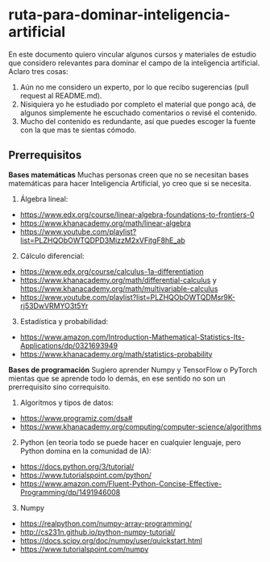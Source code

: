 # ruta-para-dominar-inteligencia-artificial

En este documento quiero vincular algunos cursos y materiales de estudio que considero relevantes para dominar el campo de la inteligencia artificial. Aclaro tres cosas:
1. Aún no me considero un experto, por lo que recibo sugerencias (pull request al README.md).
2. Nisiquiera yo he estudiado por completo el material que pongo acá, de algunos simplemente he escuchado comentarios o revisé el contenido.
3. Mucho del contenido es redundante, así que puedes escoger la fuente con la que mas te sientas cómodo.

## Prerrequisitos

**Bases matemáticas**
Muchas personas creen que no se necesitan bases matemáticas para hacer Inteligencia Artificial, yo creo que si se necesita.
1. Álgebra lineal:
  * https://www.edx.org/course/linear-algebra-foundations-to-frontiers-0
  * https://www.khanacademy.org/math/linear-algebra
  * https://www.youtube.com/playlist?list=PLZHQObOWTQDPD3MizzM2xVFitgF8hE_ab
2. Cálculo diferencial:
  * https://www.edx.org/course/calculus-1a-differentiation
  * https://www.khanacademy.org/math/differential-calculus y https://www.khanacademy.org/math/multivariable-calculus
  * https://www.youtube.com/playlist?list=PLZHQObOWTQDMsr9K-rj53DwVRMYO3t5Yr
3. Estadística y probabilidad:
  * https://www.amazon.com/Introduction-Mathematical-Statistics-Its-Applications/dp/0321693949
  * https://www.khanacademy.org/math/statistics-probability
  
  **Bases de programación**
  Sugiero aprender Numpy y TensorFlow o PyTorch mientas que se aprende todo lo demás, en ese sentido no son un prerrequisito sino correquisito.
1. Algoritmos y tipos de datos:
  * https://www.programiz.com/dsa#
  * https://www.khanacademy.org/computing/computer-science/algorithms
2. Python (en teoría todo se puede hacer en cualquier lenguaje, pero Python domina en la comunidad de IA):
  * https://docs.python.org/3/tutorial/
  * https://www.tutorialspoint.com/python/
  * https://www.amazon.com/Fluent-Python-Concise-Effective-Programming/dp/1491946008
3. Numpy
  * https://realpython.com/numpy-array-programming/
  * http://cs231n.github.io/python-numpy-tutorial/
  * https://docs.scipy.org/doc/numpy/user/quickstart.html
  * https://www.tutorialspoint.com/numpy
